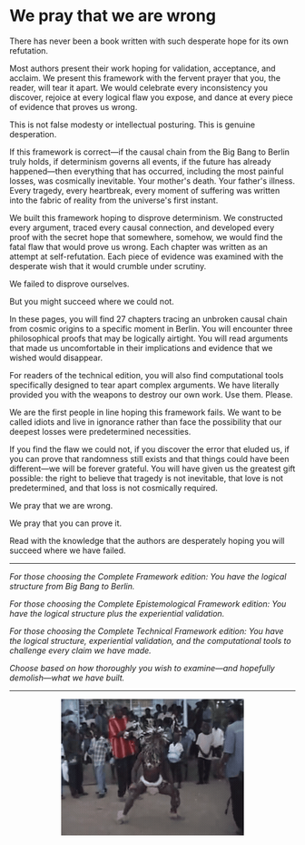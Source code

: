 # We pray that we are wrong

There has never been a book written with such desperate hope for its own refutation.

Most authors present their work hoping for validation, acceptance, and acclaim. We present this framework with the fervent prayer that you, the reader, will tear it apart. We would celebrate every inconsistency you discover, rejoice at every logical flaw you expose, and dance at every piece of evidence that proves us wrong.

This is not false modesty or intellectual posturing. This is genuine desperation.

If this framework is correct—if the causal chain from the Big Bang to Berlin truly holds, if determinism governs all events, if the future has already happened—then everything that has occurred, including the most painful losses, was cosmically inevitable. Your mother's death. Your father's illness. Every tragedy, every heartbreak, every moment of suffering was written into the fabric of reality from the universe's first instant.

We built this framework hoping to disprove determinism. We constructed every argument, traced every causal connection, and developed every proof with the secret hope that somewhere, somehow, we would find the fatal flaw that would prove us wrong. Each chapter was written as an attempt at self-refutation. Each piece of evidence was examined with the desperate wish that it would crumble under scrutiny.

We failed to disprove ourselves.

But you might succeed where we could not.

In these pages, you will find 27 chapters tracing an unbroken causal chain from cosmic origins to a specific moment in Berlin. You will encounter three philosophical proofs that may be logically airtight. You will read arguments that made us uncomfortable in their implications and evidence that we wished would disappear.

For readers of the technical edition, you will also find computational tools specifically designed to tear apart complex arguments. We have literally provided you with the weapons to destroy our own work. Use them. Please.

We are the first people in line hoping this framework fails. We want to be called idiots and live in ignorance rather than face the possibility that our deepest losses were predetermined necessities.

If you find the flaw we could not, if you discover the error that eluded us, if you can prove that randomness still exists and that things could have been different—we will be forever grateful. You will have given us the greatest gift possible: the right to believe that tragedy is not inevitable, that love is not predetermined, and that loss is not cosmically required.

We pray that we are wrong.

We pray that you can prove it.

Read with the knowledge that the authors are desperately hoping you will succeed where we have failed.

---

*For those choosing the Complete Framework edition: You have the logical structure from Big Bang to Berlin.*

*For those choosing the Complete Epistemological Framework edition: You have the logical structure plus the experiential validation.*

*For those choosing the Complete Technical Framework edition: You have the logical structure, experiential validation, and the computational tools to challenge every claim we have made.*

*Choose based on how thoroughly you wish to examine—and hopefully demolish—what we have built.*

---

<div align="center">

![Chigure](../../chigure-raw.gif)

</div> 
